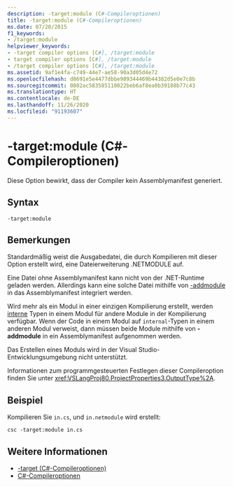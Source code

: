 ```yaml
---
description: -target:module (C#-Compileroptionen)
title: -target:module (C#-Compileroptionen)
ms.date: 07/20/2015
f1_keywords:
- /target:module
helpviewer_keywords:
- -target compiler options [C#], /target:module
- target compiler options [C#], /target:module
- /target compiler options [C#], /target:module
ms.assetid: 9af1e4fa-c749-44e7-ae58-90a3d05d4e72
ms.openlocfilehash: d8691e5e4477dbbe989344469b44382d5e0e7c8b
ms.sourcegitcommit: 0802ac583585110022beb6af8ea0b39188b77c43
ms.translationtype: HT
ms.contentlocale: de-DE
ms.lasthandoff: 11/26/2020
ms.locfileid: "91193607"
---
```

# <a name="-targetmodule-c-compiler-options"></a>-target:module (C#-Compileroptionen)

Diese Option bewirkt, dass der Compiler kein Assemblymanifest generiert.  
  
## <a name="syntax"></a>Syntax  
  
```console  
-target:module  
```  
  
## <a name="remarks"></a>Bemerkungen  

 Standardmäßig weist die Ausgabedatei, die durch Kompilieren mit dieser Option erstellt wird, eine Dateierweiterung .NETMODULE auf.  
  
 Eine Datei ohne Assemblymanifest kann nicht von der .NET-Runtime geladen werden. Allerdings kann eine solche Datei mithilfe von [-addmodule](./addmodule-compiler-option.md) in das Assemblymanifest integriert werden.  
  
 Wird mehr als ein Modul in einer einzigen Kompilierung erstellt, werden [interne](../keywords/internal.md) Typen in einem Modul für andere Module in der Kompilierung verfügbar. Wenn der Code in einem Modul auf `internal`-Typen in einem anderen Modul verweist, dann müssen beide Module mithilfe von **-addmodule** in ein Assemblymanifest aufgenommen werden.  
  
 Das Erstellen eines Moduls wird in der Visual Studio-Entwicklungsumgebung nicht unterstützt.  
  
 Informationen zum programmgesteuerten Festlegen dieser Compileroption finden Sie unter <xref:VSLangProj80.ProjectProperties3.OutputType%2A>.  
  
## <a name="example"></a>Beispiel  

 Kompilieren Sie `in.cs`, und `in.netmodule` wird erstellt:  
  
```console  
csc -target:module in.cs  
```  
  
## <a name="see-also"></a>Weitere Informationen

- [-target (C#-Compileroptionen)](./target-compiler-option.md)
- [C#-Compileroptionen](./index.md)
